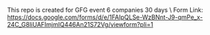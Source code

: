 This repo is created for GFG event 6 companies 30 days \ 
Form Link: https://docs.google.com/forms/d/e/1FAIpQLSe-WzBNnt-J9-qmPe_x-24C_G8liUAFImjmIQ446An21S72Vg/viewform?pli=1